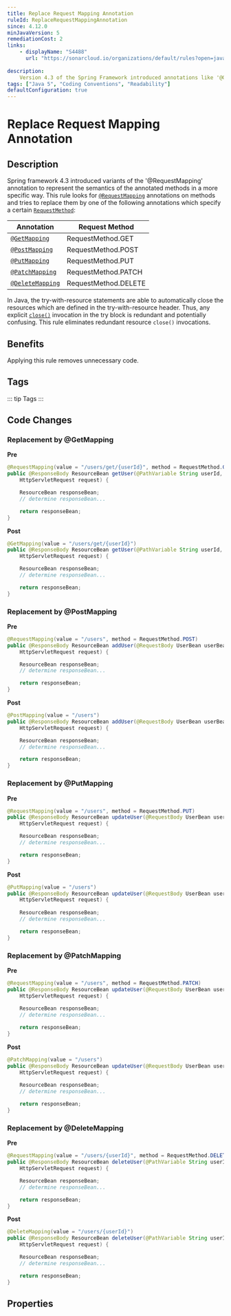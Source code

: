 ```yaml
---
title: Replace Request Mapping Annotation
ruleId: ReplaceRequestMappingAnnotation
since: 4.12.0
minJavaVersion: 5
remediationCost: 2
links:
    - displayName: "S4488"
      url: "https://sonarcloud.io/organizations/default/rules?open=java%3AS4488&rule_key=java%3AS4488"
    
description:
    Version 4.3 of the Spring Framework introduced annotations like '@GetMapping' or '@PostMapping' to be used instead of '@RequestMapping' when a certain request method is specified. Accordingly, this rule tries to replace annotations. For example,  '@RequestMapping(value = "/hello", method = RequestMethod.GET)' can be replaced by '@GetMapping(value = "/hello")'.
tags: ["Java 5", "Coding Conventions", "Readability"]
defaultConfiguration: true
---
```


# Replace Request Mapping Annotation

## Description
Spring framework 4.3 introduced variants of the '@RequestMapping' annotation to represent the semantics of the annotated methods in a more specific way. This rule looks for [`@RequestMapping`](https://docs.spring.io/spring-framework/docs/current/javadoc-api/org/springframework/web/bind/annotation/RequestMapping.html) annotations on methods and tries to replace them by one of the following annotations which specify a certain [`RequestMethod`](https://docs.spring.io/spring-framework/docs/current/javadoc-api/org/springframework/web/bind/annotation/RequestMethod.html):

| Annotation | Request Method |
| ----------- | ----------- |
| [`@GetMapping`](https://docs.spring.io/spring-framework/docs/current/javadoc-api/org/springframework/web/bind/annotation/GetMapping.html)  | RequestMethod.GET |
| [`@PostMapping`](https://docs.spring.io/spring-framework/docs/current/javadoc-api/org/springframework/web/bind/annotation/PostMapping.html)  | RequestMethod.POST |
| [`@PutMapping`](https://docs.spring.io/spring-framework/docs/current/javadoc-api/org/springframework/web/bind/annotation/PutMapping.html)  | RequestMethod.PUT |
| [`@PatchMapping`](https://docs.spring.io/spring-framework/docs/current/javadoc-api/org/springframework/web/bind/annotation/PatchMapping.html)  | RequestMethod.PATCH |
| [`@DeleteMapping`](https://docs.spring.io/spring-framework/docs/current/javadoc-api/org/springframework/web/bind/annotation/DeleteMapping.html)  | RequestMethod.DELETE |

In Java, the try-with-resource statements are able to automatically close the resources which are defined in the try-with-resource header.
Thus, any explicit [`close()`](https://docs.oracle.com/en/java/javase/18/docs/api/java.base/java/lang/AutoCloseable.html#close()) invocation in the try block is redundant and potentially confusing. 
This rule eliminates redundant resource `close()` invocations.

## Benefits

Applying this rule removes unnecessary code.


## Tags

::: tip Tags
<TagLinks />
:::

## Code Changes

### Replacement by @GetMapping 

__Pre__
```java
@RequestMapping(value = "/users/get/{userId}", method = RequestMethod.GET)
public @ResponseBody ResourceBean getUser(@PathVariable String userId,
    HttpServletRequest request) {

	ResourceBean responseBean;
	// determine responseBean...

	return responseBean;
}
```

__Post__
```java
@GetMapping(value = "/users/get/{userId}")
public @ResponseBody ResourceBean getUser(@PathVariable String userId,
    HttpServletRequest request) {

	ResourceBean responseBean;
	// determine responseBean...

	return responseBean;
}
```

### Replacement by @PostMapping 

__Pre__
```java
@RequestMapping(value = "/users", method = RequestMethod.POST)
public @ResponseBody ResourceBean addUser(@RequestBody UserBean userBean,
    HttpServletRequest request) {

	ResourceBean responseBean;
	// determine responseBean...

	return responseBean;
}
```

__Post__
```java
@PostMapping(value = "/users")
public @ResponseBody ResourceBean addUser(@RequestBody UserBean userBean,
    HttpServletRequest request) {

	ResourceBean responseBean;
	// determine responseBean...

	return responseBean;
}
```

### Replacement by @PutMapping

__Pre__

```java
@RequestMapping(value = "/users", method = RequestMethod.PUT)
public @ResponseBody ResourceBean updateUser(@RequestBody UserBean userBean,
    HttpServletRequest request) {

	ResourceBean responseBean;
	// determine responseBean...

	return responseBean;
}
```

__Post__
```java
@PutMapping(value = "/users")
public @ResponseBody ResourceBean updateUser(@RequestBody UserBean userBean,
    HttpServletRequest request) {
	
    ResourceBean responseBean;
	// determine responseBean...

	return responseBean;
}
```

### Replacement by @PatchMapping

__Pre__

```java
@RequestMapping(value = "/users", method = RequestMethod.PATCH)
public @ResponseBody ResourceBean updateUser(@RequestBody UserBean userBean,
    HttpServletRequest request) {
        
	ResourceBean responseBean;
	// determine responseBean...

	return responseBean;
}
```

__Post__
```java
@PatchMapping(value = "/users")
public @ResponseBody ResourceBean updateUser(@RequestBody UserBean userBean,
    HttpServletRequest request) {
    
    ResourceBean responseBean;
	// determine responseBean...

	return responseBean;
}
```
### Replacement by @DeleteMapping

__Pre__

```java
@RequestMapping(value = "/users/{userId}", method = RequestMethod.DELETE)
public @ResponseBody ResourceBean deleteUser(@PathVariable String userId,
    HttpServletRequest request) {

	ResourceBean responseBean;
	// determine responseBean...

	return responseBean;
}
```

__Post__
```java
@DeleteMapping(value = "/users/{userId}")
public @ResponseBody ResourceBean deleteUser(@PathVariable String userId,
    HttpServletRequest request) {

	ResourceBean responseBean;
	// determine responseBean...

	return responseBean;
}
```


<VersionNotice />


## Properties

<RuleProperties />
